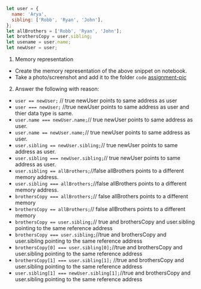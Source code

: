 ```js
let user = {
  name: 'Arya',
  sibling: ['Robb', 'Ryan', 'John'],
};
let allBrothers = ['Robb', 'Ryan', 'John'];
let brothersCopy = user.sibling;
let usename = user.name;
let newUser = user;
```

1. Memory representation

- Create the memory representation of the above snippet on notebook.
- Take a photo/screenshot and add it to the folder `code`
[assignment-pic](./assignment-pic.jpeg)
<!-- To add this image here use ![name](./hello.jpg) -->

2. Answer the following with reason:

- `user == newUser;` // true newUser points to same address as user
- `user === newUser;` //true newUser points to same address as user and thier data type is same.
- `user.name === newUser.name;`// true newUser points to same address as user.
- `user.name == newUser.name;`// true newUser points to same address as user.
- `user.sibling == newUser.sibling;`// true newUser points to same address as user.
- `user.sibling === newUser.sibling;`// true newUser points to same address as user.
- `user.sibling == allBrothers;`//false allBrothers points to a different memory address. 
- `user.sibling === allBrothers;`//false allBrothers points to a different memory address. 
- `brothersCopy === allBrothers;`// false allBrothers points to a different memory 
- `brothersCopy == allBrothers;`// false allBrothers points to a different memory 
- `brothersCopy == user.sibling;`// true and brothersCopy and user.sibling pointing to the same reference address
- `brothersCopy === user.sibling;`//true and brothersCopy and user.sibling pointing to the same reference address
- `brothersCopy[0] === user.sibling[0];`//true and brothersCopy and user.sibling pointing to the same reference address
- `brothersCopy[1] === user.sibling[1];` //true and brothersCopy and user.sibling pointing to the same reference address
- `user.sibling[1] === newUser.sibling[1];`//true and brothersCopy and user.sibling pointing to the same reference address
